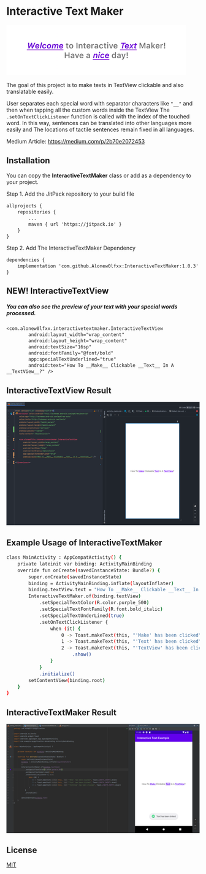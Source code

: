 # Interactive Text Maker

![Header Image](https://github.com/Alonew0lfxx/InteractiveTextMaker/blob/master/screenshots/sc2.png?raw=true)

The goal of this project is to make texts in TextView clickable and also translatable easily.

User separates each special word with separator characters like `"__"`
and then when tapping all the custom words inside the TextView The `.setOnTextClickListener`
function is called with the index of the touched word. In this way, sentences can be translated into
other languages more easily and The locations of tactile sentences remain fixed in all languages.

Medium Article: https://medium.com/p/2b70e2072453

## Installation

You can copy the **InteractiveTextMaker** class or add as a dependency to your project.

Step 1. Add the JitPack repository to your build file

```
allprojects {
	repositories {
		...
		maven { url 'https://jitpack.io' }
	}
}
```

Step 2. Add The InteractiveTextMaker Dependency

```
dependencies {
    implementation 'com.github.Alonew0lfxx:InteractiveTextMaker:1.0.3'
}
```


## NEW! InteractiveTextView
##### You can also see the preview of your text with your special words processed.

```
<com.alonew0lfxx.interactivetextmaker.InteractiveTextView
        android:layout_width="wrap_content"
        android:layout_height="wrap_content"
        android:textSize="16sp"
        android:fontFamily="@font/bold"
        app:specialTextUnderlined="true"
        android:text="How To __Make__ Clickable __Text__ In A __TextView__?" />
```

## InteractiveTextView Result
![App Screenshot](https://github.com/Alonew0lfxx/InteractiveTextMaker/blob/master/screenshots/sc3.png?raw=true)


## Example Usage of InteractiveTextMaker

```bash
class MainActivity : AppCompatActivity() {
    private lateinit var binding: ActivityMainBinding
    override fun onCreate(savedInstanceState: Bundle?) {
        super.onCreate(savedInstanceState)
        binding = ActivityMainBinding.inflate(layoutInflater)
        binding.textView.text = "How To __Make__ Clickable __Text__ In A __TextView__?"
        InteractiveTextMaker.of(binding.textView)
            .setSpecialTextColor(R.color.purple_500)
            .setSpecialTextFontFamily(R.font.bold_italic)
            .setSpecialTextUnderLined(true)
            .setOnTextClickListener {
                when (it) {
                    0 -> Toast.makeText(this, "'Make' has been clicked", Toast.LENGTH_SHORT).show()
                    1 -> Toast.makeText(this, "'Text' has been clicked", Toast.LENGTH_SHORT).show()
                    2 -> Toast.makeText(this, "'TextView' has been clicked", Toast.LENGTH_SHORT)
                        .show()
                }
            }
            .initialize()
        setContentView(binding.root)
    }
}
```

## InteractiveTextMaker Result
![App Screenshot](https://github.com/Alonew0lfxx/InteractiveTextMaker/blob/master/screenshots/sc1.png?raw=true)

## License

[MIT](https://choosealicense.com/licenses/mit/)

